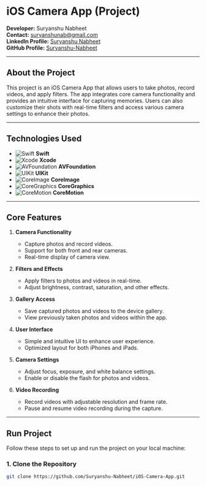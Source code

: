 # **iOS Camera App** (Project)

**Developer:** Suryanshu Nabheet  
**Contact:** [suryanshunab@gmail.com](mailto:suryanshunab@gmail.com)  
**LinkedIn Profile:** [Suryanshu Nabheet](https://www.linkedin.com/in/suryanshu-nabheet/)  
**GitHub Profile:** [Suryanshu-Nabheet](https://github.com/Suryanshu-Nabheet)

---

## **About the Project**

This project is an iOS Camera App that allows users to take photos, record videos, and apply filters. The app integrates core camera functionality and provides an intuitive interface for capturing memories. Users can also customize their shots with real-time filters and access various camera settings to enhance their photos. 

---

## **Technologies Used**

- ![Swift](https://img.shields.io/badge/Swift-F05138?style=flat&logo=swift&logoColor=white) **Swift**  
- ![Xcode](https://img.shields.io/badge/Xcode-1575F9?style=flat&logo=xcode&logoColor=white) **Xcode**  
- ![AVFoundation](https://img.shields.io/badge/AVFoundation-000000?style=flat&logo=apple&logoColor=white) **AVFoundation**  
- ![UIKit](https://img.shields.io/badge/UIKit-0078D4?style=flat&logo=apple&logoColor=white) **UIKit**  
- ![CoreImage](https://img.shields.io/badge/CoreImage-000000?style=flat&logo=apple&logoColor=white) **CoreImage**  
- ![CoreGraphics](https://img.shields.io/badge/CoreGraphics-000000?style=flat&logo=apple&logoColor=white) **CoreGraphics**  
- ![CoreMotion](https://img.shields.io/badge/CoreMotion-000000?style=flat&logo=apple&logoColor=white) **CoreMotion**  

---

## **Core Features**

1. **Camera Functionality**  
   - Capture photos and record videos.  
   - Support for both front and rear cameras.  
   - Real-time display of camera view.

2. **Filters and Effects**  
   - Apply filters to photos and videos in real-time.  
   - Adjust brightness, contrast, saturation, and other effects.  

3. **Gallery Access**  
   - Save captured photos and videos to the device gallery.  
   - View previously taken photos and videos within the app.

4. **User Interface**  
   - Simple and intuitive UI to enhance user experience.  
   - Optimized layout for both iPhones and iPads.

5. **Camera Settings**  
   - Adjust focus, exposure, and white balance settings.  
   - Enable or disable the flash for photos and videos.

6. **Video Recording**  
   - Record videos with adjustable resolution and frame rate.  
   - Pause and resume video recording during the capture.

---

## **Run Project**

Follow these steps to set up and run the project on your local machine:

### **1. Clone the Repository**
```bash
git clone https://github.com/Suryanshu-Nabheet/iOS-Camera-App.git
